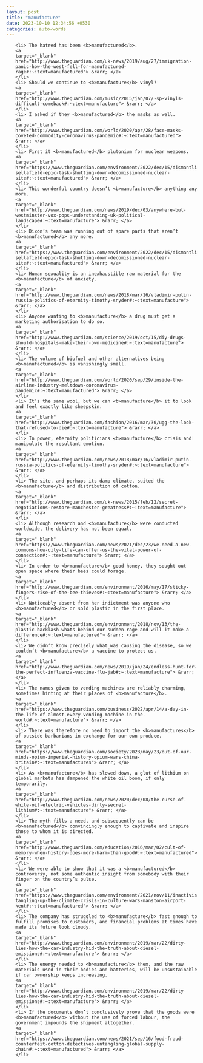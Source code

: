 ```yaml
---
layout: post
title: "manufacture"
date: 2023-10-10 12:34:56 +0530
categories: auto-words
---
```

<ol>

    <li> The hatred has been <b>manufactured</b>.
    <a 
    target="_blank" 
    href="http://www.theguardian.com/uk-news/2019/aug/27/immigration-panic-how-the-west-fell-for-manufactured-rage#:~:text=manufactured"> &rarr; </a>
    </li>
    <li> Should we continue to <b>manufacture</b> vinyl?
    <a 
    target="_blank" 
    href="http://www.theguardian.com/music/2015/jan/07/-sp-vinyls-difficult-comeback#:~:text=manufacture"> &rarr; </a>
    </li>
    <li> I asked if they <b>manufactured</b> the masks as well.
    <a 
    target="_blank" 
    href="http://www.theguardian.com/world/2020/apr/28/face-masks-coveted-commodity-coronavirus-pandemic#:~:text=manufactured"> &rarr; </a>
    </li>
    <li> First it <b>manufactured</b> plutonium for nuclear weapons.
    <a 
    target="_blank" 
    href="https://www.theguardian.com/environment/2022/dec/15/dismantling-sellafield-epic-task-shutting-down-decomissioned-nuclear-site#:~:text=manufactured"> &rarr; </a>
    </li>
    <li> This wonderful country doesn’t <b>manufacture</b> anything any more.
    <a 
    target="_blank" 
    href="http://www.theguardian.com/news/2019/dec/03/anywhere-but-westminster-vox-pops-understanding-uk-political-landscape#:~:text=manufacture"> &rarr; </a>
    </li>
    <li> Dixon’s team was running out of spare parts that aren’t <b>manufactured</b> any more.
    <a 
    target="_blank" 
    href="https://www.theguardian.com/environment/2022/dec/15/dismantling-sellafield-epic-task-shutting-down-decomissioned-nuclear-site#:~:text=manufactured"> &rarr; </a>
    </li>
    <li> Human sexuality is an inexhaustible raw material for the <b>manufacture</b> of anxiety.
    <a 
    target="_blank" 
    href="http://www.theguardian.com/news/2018/mar/16/vladimir-putin-russia-politics-of-eternity-timothy-snyder#:~:text=manufacture"> &rarr; </a>
    </li>
    <li> Anyone wanting to <b>manufacture</b> a drug must get a marketing authorisation to do so.
    <a 
    target="_blank" 
    href="http://www.theguardian.com/science/2019/oct/15/diy-drugs-should-hospitals-make-their-own-medicine#:~:text=manufacture"> &rarr; </a>
    </li>
    <li> The volume of biofuel and other alternatives being <b>manufactured</b> is vanishingly small.
    <a 
    target="_blank" 
    href="http://www.theguardian.com/world/2020/sep/29/inside-the-airline-industry-meltdown-coronavirus-pandemic#:~:text=manufactured"> &rarr; </a>
    </li>
    <li> It’s the same wool, but we can <b>manufacture</b> it to look and feel exactly like sheepskin.
    <a 
    target="_blank" 
    href="http://www.theguardian.com/fashion/2016/mar/30/ugg-the-look-that-refused-to-die#:~:text=manufacture"> &rarr; </a>
    </li>
    <li> In power, eternity politicians <b>manufacture</b> crisis and manipulate the resultant emotion.
    <a 
    target="_blank" 
    href="http://www.theguardian.com/news/2018/mar/16/vladimir-putin-russia-politics-of-eternity-timothy-snyder#:~:text=manufacture"> &rarr; </a>
    </li>
    <li> The site, and perhaps its damp climate, suited the <b>manufacture</b> and distribution of cotton.
    <a 
    target="_blank" 
    href="http://www.theguardian.com/uk-news/2015/feb/12/secret-negotiations-restore-manchester-greatness#:~:text=manufacture"> &rarr; </a>
    </li>
    <li> Although research and <b>manufacture</b> were conducted worldwide, the delivery has not been equal.
    <a 
    target="_blank" 
    href="https://www.theguardian.com/news/2021/dec/23/we-need-a-new-commons-how-city-life-can-offer-us-the-vital-power-of-connection#:~:text=manufacture"> &rarr; </a>
    </li>
    <li> In order to <b>manufacture</b> good honey, they sought out open space where their bees could forage.
    <a 
    target="_blank" 
    href="http://www.theguardian.com/environment/2016/may/17/sticky-fingers-rise-of-the-bee-thieves#:~:text=manufacture"> &rarr; </a>
    </li>
    <li> Noticeably absent from her indictment was anyone who <b>manufactured</b> or sold plastic in the first place.
    <a 
    target="_blank" 
    href="http://www.theguardian.com/environment/2018/nov/13/the-plastic-backlash-whats-behind-our-sudden-rage-and-will-it-make-a-difference#:~:text=manufactured"> &rarr; </a>
    </li>
    <li> We didn’t know precisely what was causing the disease, so we couldn’t <b>manufacture</b> a vaccine to protect us.
    <a 
    target="_blank" 
    href="http://www.theguardian.com/news/2019/jan/24/endless-hunt-for-the-perfect-influenza-vaccine-flu-jab#:~:text=manufacture"> &rarr; </a>
    </li>
    <li> The names given to vending machines are reliably charming, sometimes hinting at their places of <b>manufacture</b>.
    <a 
    target="_blank" 
    href="https://www.theguardian.com/business/2022/apr/14/a-day-in-the-life-of-almost-every-vending-machine-in-the-world#:~:text=manufacture"> &rarr; </a>
    </li>
    <li> There was therefore no need to import the <b>manufactures</b> of outside barbarians in exchange for our own produce.
    <a 
    target="_blank" 
    href="https://www.theguardian.com/society/2023/may/23/out-of-our-minds-opium-imperial-history-opium-wars-china-britain#:~:text=manufactures"> &rarr; </a>
    </li>
    <li> As <b>manufacture</b> has slowed down, a glut of lithium on global markets has dampened the white oil boom, if only temporarily.
    <a 
    target="_blank" 
    href="http://www.theguardian.com/news/2020/dec/08/the-curse-of-white-oil-electric-vehicles-dirty-secret-lithium#:~:text=manufacture"> &rarr; </a>
    </li>
    <li> The myth fills a need, and subsequently can be <b>manufactured</b> convincingly enough to captivate and inspire those to whom it is directed.
    <a 
    target="_blank" 
    href="http://www.theguardian.com/education/2016/mar/02/cult-of-memory-when-history-does-more-harm-than-good#:~:text=manufactured"> &rarr; </a>
    </li>
    <li> We were able to show that it was a <b>manufactured</b> controversy, not some authentic insight from somebody with their finger on the country’s pulse.
    <a 
    target="_blank" 
    href="https://www.theguardian.com/environment/2021/nov/11/inactivists-tangling-up-the-climate-crisis-in-culture-wars-manston-airport-kent#:~:text=manufactured"> &rarr; </a>
    </li>
    <li> The company has struggled to <b>manufacture</b> fast enough to fulfill promises to customers, and financial problems at times have made its future look cloudy.
    <a 
    target="_blank" 
    href="http://www.theguardian.com/environment/2019/mar/22/dirty-lies-how-the-car-industry-hid-the-truth-about-diesel-emissions#:~:text=manufacture"> &rarr; </a>
    </li>
    <li> The energy needed to <b>manufacture</b> them, and the raw materials used in their bodies and batteries, will be unsustainable if car ownership keeps increasing.
    <a 
    target="_blank" 
    href="http://www.theguardian.com/environment/2019/mar/22/dirty-lies-how-the-car-industry-hid-the-truth-about-diesel-emissions#:~:text=manufacture"> &rarr; </a>
    </li>
    <li> If the documents don’t conclusively prove that the goods were <b>manufactured</b> without the use of forced labour, the government impounds the shipment altogether.
    <a 
    target="_blank" 
    href="https://www.theguardian.com/news/2021/sep/16/food-fraud-counterfeit-cotton-detectives-untangling-global-supply-chain#:~:text=manufactured"> &rarr; </a>
    </li>